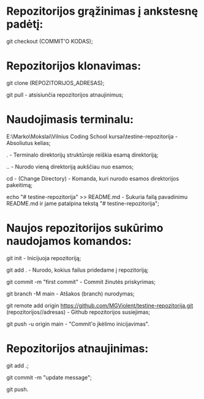 # Repozitorijos grąžinimas į ankstesnę padėtį:

git checkout (COMMIT'O KODAS);

# Repozitorijos klonavimas:

git clone (REPOZITORIJOS_ADRESAS);

git pull - atsisiunčia repozitorijos atnaujinimus;

# Naudojimasis terminalu:

E:\Marko\Mokslai\Vilnius Coding School kursai\testine-repozitorija - Absoliutus kelias;

. - Terminalo direktorijų struktūroje reiškia esamą direktoriją;

.. - Nurodo vieną direktoriją aukščiau nuo esamos;

cd - (Change Directory) - Komanda, kuri nurodo esamos direktorijos pakeitimą;



echo "# testine-repozitorija" >> README.md - Sukuria failą pavadinimu README.md ir jame patalpina tekstą "# testine-repozitorija";

# Naujos repozitorijos sukūrimo naudojamos komandos:

git init - Inicijuoja repozitoriją;

git add . - Nurodo, kokius failus pridedame į repozitoriją;

git commit -m "first commit" - Commit žinutės priskyrimas;

git branch -M main - Atšakos (branch) nurodymas;

git remote add origin https://github.com/MGViolent/testine-repozitorija.git (repozitorijos//adresas) - Github repozitorijos susiejimas;

git push -u origin main - "Commit'o įkėlimo inicijavimas".

# Repozitorijos atnaujinimas:

git add .;

git commit -m "update message";

git push.